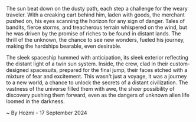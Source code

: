 
The sun beat down on the dusty path, each step a challenge for the weary traveler.  With a creaking cart behind him, laden with goods, the merchant pushed on, his eyes scanning the horizon for any sign of danger. Tales of bandits, fierce storms, and treacherous terrain whispered on the wind, but he was driven by the promise of riches to be found in distant lands. The thrill of the unknown, the chance to see new wonders, fueled his journey, making the hardships bearable, even desirable.

The sleek spaceship hummed with anticipation, its sleek exterior reflecting the distant light of a twin sun system. Inside, the crew, clad in their custom-designed spacesuits, prepared for the final jump, their faces etched with a mixture of fear and excitement.  This wasn't just a voyage, it was a journey to a new world, a chance to unlock the secrets of a distant civilization. The vastness of the universe filled them with awe, the sheer possibility of discovery pushing them forward, even as the dangers of unknown alien life loomed in the darkness. 

~ By Hozmi - 17 September 2024
